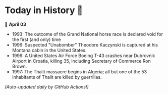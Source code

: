 # Today in History 📅

📅 **April 03**

- 1993: The outcome of the Grand National horse race is declared void for the first (and only) time
- 1996: Suspected "Unabomber" Theodore Kaczynski is captured at his Montana cabin in the United States.
- 1996: A United States Air Force Boeing T-43 crashes near Dubrovnik Airport in Croatia, killing 35, including Secretary of Commerce Ron Brown.
- 1997: The Thalit massacre begins in Algeria; all but one of the 53 inhabitants of Thalit are killed by guerrillas.

*(Auto-updated daily by GitHub Actions!)*
